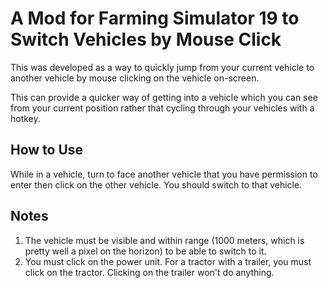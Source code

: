 # A Mod for Farming Simulator 19 to Switch Vehicles by Mouse Click
This was developed as a way to quickly jump from your current vehicle to another vehicle 
by mouse clicking on the vehicle on-screen.

This can provide a quicker way of getting into a vehicle which you can see from your 
current position rather that cycling through your vehicles with a hotkey.

## How to Use
While in a vehicle, turn to face another vehicle that you have permission to enter then
click on the other vehicle. You should switch to that vehicle.

## Notes
1) The vehicle must be visible and within range (1000 meters, which is pretty well a pixel on the horizon) 
   to be able to switch to it.
2) You must click on the power unit. For a tractor with a trailer, you must click on the tractor.
   Clicking on the trailer won't do anything.